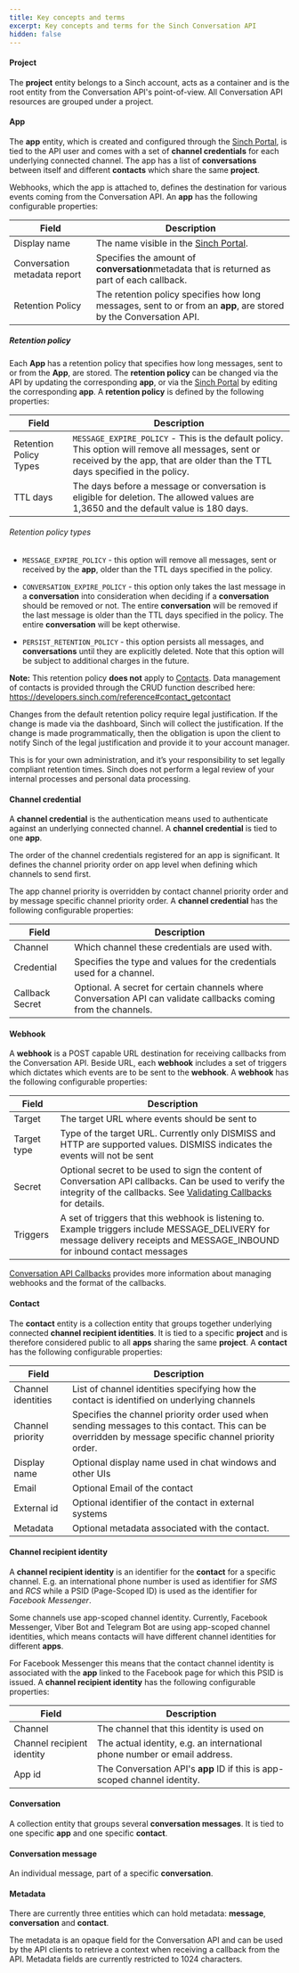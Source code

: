 ```yaml
---
title: Key concepts and terms
excerpt: Key concepts and terms for the Sinch Conversation API
hidden: false
---
```


#### Project

The **project** entity belongs to a Sinch account, acts as a container and is the root entity from the Conversation API's point-of-view. All Conversation API resources are grouped under a project.

#### App

The **app** entity, which is created and configured through the [Sinch Portal](https://dashboard.sinch.com/convapi/apps), is tied to the API user and comes with a set of **channel credentials** for each underlying connected channel. The app has a list of **conversations** between itself and different **contacts** which share the same **project**.

Webhooks, which the app is attached to, defines the destination for various events coming from the Conversation API. An **app** has the following configurable properties:

| Field                             | Description                                                                                                                        |
| --------------------------------- | ---------------------------------------------------------------------------------------------------------------------------------- |
| Display name                      | The name visible in the [Sinch Portal](https://dashboard.sinch.com/convapi/apps).                                                       |
| Conversation metadata report | Specifies the amount of **conversation**metadata that is returned as part of each callback. |
| Retention Policy                  | The retention policy specifies how long messages, sent to or from an **app**, are stored by the Conversation API.         |

##### Retention policy

Each **App** has a retention policy that specifies how long messages, sent to or from the **App**, are stored. The **retention policy** can be changed via the API by updating the corresponding **app**, or via the [Sinch Portal](https://dashboard.sinch.com/convapi/apps) by editing the corresponding **app**. A **retention policy** is defined by the following properties:

| Field                             | Description                                                                                                                           |
| --------------------------------- | ------------------------------------------------------------------------------------------------------------------------------------- |
| Retention Policy Types             |  `MESSAGE_EXPIRE_POLICY` - This is the default policy. This option will remove all messages, sent or received by the app, that are older than the TTL days specified in the policy.                                              |
| TTL days                          | The days before a message or conversation is eligible for deletion. The allowed values are 1,3650 and the default value is 180 days.|

###### Retention policy types

* `MESSAGE_EXPIRE_POLICY` - this option will remove all messages, sent or received by the **app**, older than the TTL days specified in the policy.

* `CONVERSATION_EXPIRE_POLICY` - this option only takes the last message in a **conversation** into consideration when deciding if a **conversation** should be removed or not. The entire **conversation** will be removed if the last message is older than the TTL days specified in the policy. The entire **conversation** will be kept otherwise. 

* `PERSIST_RETENTION_POLICY` -  this option persists all messages, and **conversations** until they are explicitly deleted. Note that this option will be subject to additional charges in the future.

**Note:** This retention policy **does not** apply to [Contacts](https://developers.sinch.com/docs/conversation-keyconcepts#contact). Data management of contacts is provided through the CRUD function described here: https://developers.sinch.com/reference#contact_getcontact

Changes from the default retention policy require legal justification.  If the change is made via the dashboard, Sinch will collect the justification.  If the change is made programmatically, then the obligation is upon the client to notify Sinch of the legal justification and provide it to your account manager.

This is for your own administration, and it’s your responsibility to set legally compliant retention times. Sinch does not perform a legal review of your internal processes and personal data processing.

#### Channel credential

A **channel credential** is the authentication means used to authenticate against an underlying connected channel. A **channel credential** is tied to one **app**.

The order of the channel credentials registered for an app is significant. It defines the channel priority order on app level when defining which channels to send first.

The app channel priority is overridden by contact channel priority order and by message specific channel priority order. A **channel credential** has the following configurable properties:

| Field           | Description                                                                                                           |
| --------------- | --------------------------------------------------------------------------------------------------------------------- |
| Channel         | Which channel these credentials are used with.                                                                        |
| Credential      | Specifies the type and values for the credentials used for a channel.                                                 |
| Callback Secret | Optional. A secret for certain channels where Conversation API can validate callbacks coming from the channels.       |

#### Webhook

A **webhook** is a POST capable URL destination for receiving callbacks from the Conversation API.
Beside URL, each **webhook** includes a set of triggers which dictates which events are to be sent to the **webhook**. A **webhook** has the following configurable properties:

| Field       | Description                                                                                                                                                                                                                  |
| ----------- | ---------------------------------------------------------------------------------------------------------------------------------------------------------------------------------------------------------------------------- |
| Target      | The target URL where events should be sent to                                                                                                                                                                                |
| Target type | Type of the target URL. Currently only DISMISS and HTTP are supported values. DISMISS indicates the events will not be sent                                                                                                  |
| Secret      | Optional secret to be used to sign the content of Conversation API callbacks. Can be used to verify the integrity of the callbacks. See [Validating Callbacks](https://developers.sinch.com/docs/conversation-callbacks#validating-callbacks) for details. |
| Triggers    | A set of triggers that this webhook is listening to. Example triggers include MESSAGE_DELIVERY for message delivery receipts and MESSAGE_INBOUND for inbound contact messages                                                |

[Conversation API Callbacks](https://developers.sinch.com/docs/conversation-callbacks) provides more information about managing webhooks and the format of the callbacks.

#### Contact

The **contact** entity is a collection entity that groups together underlying connected **channel recipient identities**. It is tied to a specific **project** and is therefore considered public to all **apps** sharing the same **project**. A **contact** has the following configurable properties:

| Field              | Description                                                                                                                                         |
| ------------------ | --------------------------------------------------------------------------------------------------------------------------------------------------- |
| Channel identities | List of channel identities specifying how the contact is identified on underlying channels                                                          |
| Channel priority   | Specifies the channel priority order used when sending messages to this contact. This can be overridden by message specific channel priority order. |
| Display name       | Optional display name used in chat windows and other UIs                                                                                            |
| Email              | Optional Email of the contact                                                                                                                       |
| External id        | Optional identifier of the contact in external systems                                                                                              |
| Metadata           | Optional metadata associated with the contact.                                                                                                      |

#### Channel recipient identity

A **channel recipient identity** is an identifier for the **contact** for a specific channel. E.g. an international phone number is used as identifier for _SMS_ and _RCS_ while a PSID (Page-Scoped ID) is used as the identifier for _Facebook Messenger_.

Some channels use app-scoped channel identity. Currently, Facebook Messenger, Viber Bot and Telegram Bot are using app-scoped channel identities, which means contacts will have different channel identities for different **apps**.

For Facebook Messenger this means that the contact channel identity is associated with the **app** linked to the Facebook page for which this PSID is issued. A **channel recipient identity** has the following configurable properties:

| Field                      | Description                                                               |
| -------------------------- | ------------------------------------------------------------------------- |
| Channel                    | The channel that this identity is used on                                 |
| Channel recipient identity | The actual identity, e.g. an international phone number or email address. |
| App id                     | The Conversation API's **app** ID if this is app-scoped channel identity. |

#### Conversation

A collection entity that groups several **conversation messages**. It is tied to one specific **app** and one specific **contact**.

#### Conversation message

An individual message, part of a specific **conversation**.

#### Metadata

There are currently three entities which can hold metadata: **message**, **conversation** and **contact**. 

The metadata is an opaque field for the Conversation API and can be used by the API clients to retrieve a context when receiving a callback from the API. Metadata fields are currently restricted to 1024 characters.
